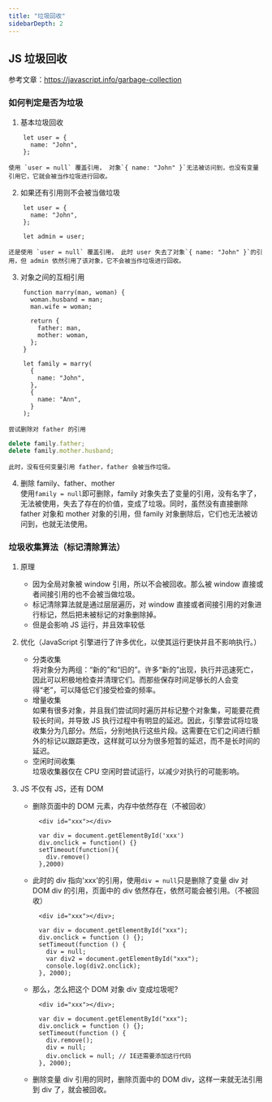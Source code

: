 ```yaml
---
title: "垃圾回收"
sidebarDepth: 2
---
```


## JS 垃圾回收

参考文章：https://javascript.info/garbage-collection

### 如何判定是否为垃圾

1. 基本垃圾回收

```
    let user = {
      name: "John",
    };
```

    使用 `user = null` 覆盖引用， 对象`{ name: "John" }`无法被访问到，也没有变量引用它，它就会被当作垃圾进行回收。

2. 如果还有引用则不会被当做垃圾

```
    let user = {
      name: "John",
    };

    let admin = user;
```

    还是使用 `user = null` 覆盖引用， 此时 user 失去了对象`{ name: "John" }`的引用，但 admin 依然引用了该对象，它不会被当作垃圾进行回收。

3. 对象之间的互相引用

```
    function marry(man, woman) {
      woman.husband = man;
      man.wife = woman;

      return {
        father: man,
        mother: woman,
      };
    }

    let family = marry(
      {
        name: "John",
      },
      {
        name: "Ann",
      }
    );
```

    尝试删除对 father 的引用

```js
delete family.father;
delete family.mother.husband;
```

    此时，没有任何变量引用 father，father 会被当作垃圾。

4. 删除 family、father、mother  
   使用`family = null`即可删除，family 对象失去了变量的引用，没有名字了，无法被使用，失去了存在的价值，变成了垃圾。同时，虽然没有直接删除 father 对象和 mother 对象的引用，但 family 对象删除后，它们也无法被访问到，也就无法使用。

### 垃圾收集算法（标记清除算法）

1. 原理

   - 因为全局对象被 window 引用，所以不会被回收。那么被 window 直接或者间接引用的也不会被当做垃圾。
   - 标记清除算法就是通过层层遍历，对 window 直接或者间接引用的对象进行标记，然后把未被标记的对象删除掉。
   - 但是会影响 JS 运行，并且效率较低

2. 优化（JavaScript 引擎进行了许多优化，以使其运行更快并且不影响执行。）
   - 分类收集  
      将对象分为两组：“新的”和“旧的”。许多“新的”出现，执行并迅速死亡，因此可以积极地检查并清理它们。而那些保存时间足够长的人会变得“老”，可以降低它们接受检查的频率。
   - 增量收集  
      如果有很多对象，并且我们尝试同时遍历并标记整个对象集，可能要花费较长时间，并导致 JS 执行过程中有明显的延迟。因此，引擎尝试将垃圾收集分为几部分。然后，分别地执行这些片段。这需要在它们之间进行额外的标记以跟踪更改，这样就可以分为很多短暂的延迟，而不是长时间的延迟。
   - 空闲时间收集  
      垃圾收集器仅在 CPU 空闲时尝试运行，以减少对执行的可能影响。
3. JS 不仅有 JS，还有 DOM

   - 删除页面中的 DOM 元素，内存中依然存在（不被回收）

   ```
        <div id="xxx"></div>

        var div = document.getElementById('xxx')
        div.onclick = function() {}
        setTimeout(function(){
          div.remove()
        },2000)
   ```

   - 此时的 div 指向'xxx'的引用，使用`div = null`只是删除了变量 div 对 DOM div 的引用，页面中的 div 依然存在，依然可能会被引用。（不被回收）

   ```
        <div id="xxx"></div>;

        var div = document.getElementById("xxx");
        div.onclick = function () {};
        setTimeout(function () {
          div = null;
          var div2 = document.getElementById("xxx");
          console.log(div2.onclick);
        }, 2000);
   ```

   - 那么，怎么把这个 DOM 对象 div 变成垃圾呢?

   ```
        <div id="xxx"></div>;

        var div = document.getElementById("xxx");
        div.onclick = function () {};
        setTimeout(function () {
          div.remove();
          div = null;
          div.onclick = null; // IE还需要添加这行代码
        }, 2000);
   ```

   - 删除变量 div 引用的同时，删除页面中的 DOM div，这样一来就无法引用到 div 了，就会被回收。
